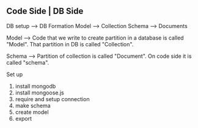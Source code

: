 
Code Side  |   DB Side
---------------------
DB setup  -->  DB Formation
Model     -->  Collection
Schema    -->  Documents


Model --> Code that we write to create partition in a database is called "Model". That partition in DB is called "Collection".

Schema --> Partition of collection is called "Document". On code side it is called "schema".


Set up
1. install mongodb
2. install mongoose.js
3. require and setup connection
4. make schema
5. create model
6. export
